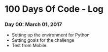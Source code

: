 

# 100 Days Of Code - Log


### Day 00: March 01, 2017
* Setting up the environment for Python
* Setting goals for the challenge 
* Test from Mobile. 